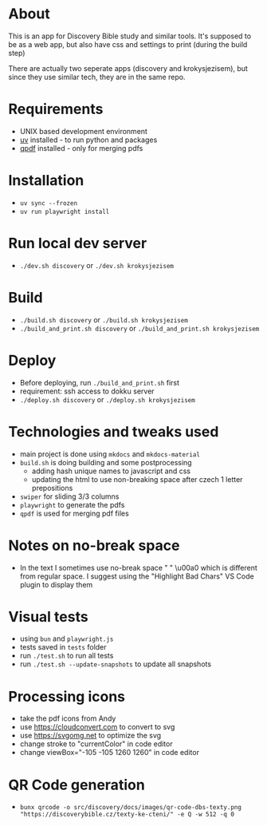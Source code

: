 # About
This is an app for Discovery Bible study and similar tools.
It's supposed to be as a web app, but also have css and settings to print (during the build step)

There are actually two seperate apps (discovery and krokysjezisem),
but since they use similar tech, they are in the same repo.

# Requirements
- UNIX based development environment
- [uv](https://docs.astral.sh/uv/) installed - to run python and packages
- [qpdf](https://github.com/qpdf/qpdf) installed - only for merging pdfs

# Installation
- `uv sync --frozen`
- `uv run playwright install`

# Run local dev server
- `./dev.sh discovery` or `./dev.sh krokysjezisem`

# Build
- `./build.sh discovery` or `./build.sh krokysjezisem`
- `./build_and_print.sh discovery` or `./build_and_print.sh krokysjezisem`

# Deploy
- Before deploying, run `./build_and_print.sh` first
- requirement: ssh access to dokku server
- `./deploy.sh discovery` or `./deploy.sh krokysjezisem`

# Technologies and tweaks used
- main project is done using `mkdocs` and `mkdocs-material`
- `build.sh` is doing building and some postprocessing
  - adding hash unique names to javascript and css
  - updating the html to use non-breaking space after czech 1 letter prepositions
- `swiper` for sliding 3/3 columns
- `playwright` to generate the pdfs
- `qpdf` is used for merging pdf files

# Notes on no-break space
- In the text I sometimes use no-break space " " \u00a0 which is different
  from regular space. I suggest using the "Highlight Bad Chars" VS Code plugin
  to display them

# Visual tests
- using `bun` and `playwright.js`
- tests saved in `tests` folder
- run `./test.sh` to run all tests
- run `./test.sh --update-snapshots` to update all snapshots

# Processing icons
- take the pdf icons from Andy
- use https://cloudconvert.com to convert to svg
- use https://svgomg.net to optimize the svg
- change stroke to "currentColor" in code editor
- change viewBox="-105 -105 1260 1260" in code editor

# QR Code generation
- `bunx qrcode -o src/discovery/docs/images/qr-code-dbs-texty.png "https://discoverybible.cz/texty-ke-cteni/" -e Q -w 512 -q 0`
